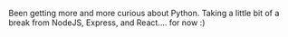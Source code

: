 Been getting more and more curious about Python. Taking a little bit of a break from NodeJS, Express, and React.... for now :)
